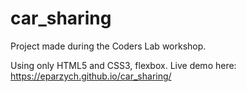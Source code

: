 # car_sharing

Project made during the Coders Lab workshop.

Using only HTML5 and CSS3, flexbox. 
Live demo here: https://eparzych.github.io/car_sharing/
